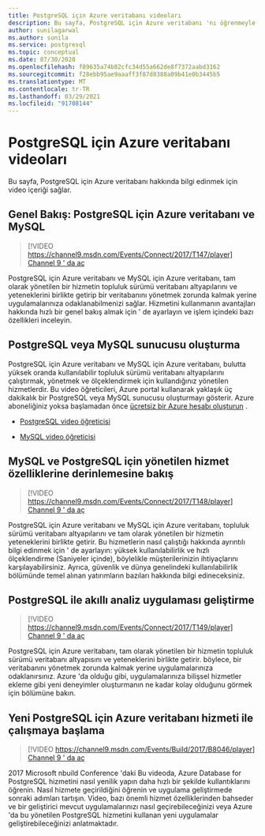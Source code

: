 ```yaml
---
title: PostgreSQL için Azure veritabanı videoları
description: Bu sayfa, PostgreSQL için Azure veritabanı 'nı öğrenmeyle ilgili video içeriğini listeler.
author: sunilagarwal
ms.author: sunila
ms.service: postgresql
ms.topic: conceptual
ms.date: 07/30/2020
ms.openlocfilehash: f89635a74b82cfc34d55a662de8f7372aabd3162
ms.sourcegitcommit: f28ebb95ae9aaaff3f87d8388a09b41e0b3445b5
ms.translationtype: MT
ms.contentlocale: tr-TR
ms.lasthandoff: 03/29/2021
ms.locfileid: "91708144"
---
```

# <a name="azure-database-for-postgresql-videos"></a>PostgreSQL için Azure veritabanı videoları

Bu sayfa, PostgreSQL için Azure veritabanı hakkında bilgi edinmek için video içeriği sağlar.

## <a name="overview-azure-database-for-postgresql-and-mysql"></a>Genel Bakış: PostgreSQL için Azure veritabanı ve MySQL

>[!VIDEO https://channel9.msdn.com/Events/Connect/2017/T147/player] 
[Channel 9 ' da aç](https://channel9.msdn.com/Events/Connect/2017/T147)

PostgreSQL için Azure veritabanı ve MySQL için Azure veritabanı, tam olarak yönetilen bir hizmetin topluluk sürümü veritabanı altyapılarını ve yeteneklerini birlikte getirip bir veritabanını yönetmek zorunda kalmak yerine uygulamalarınıza odaklanabilmenizi sağlar. Hizmetini kullanmanın avantajları hakkında hızlı bir genel bakış almak için ' de ayarlayın ve işlem içindeki bazı özellikleri inceleyin.

## <a name="create-a-postgresql-or-mysql-server"></a>PostgreSQL veya MySQL sunucusu oluşturma
PostgreSQL için Azure veritabanı ve MySQL için Azure veritabanı, bulutta yüksek oranda kullanılabilir topluluk sürümü veritabanı altyapılarını çalıştırmak, yönetmek ve ölçeklendirmek için kullandığınız yönetilen hizmetlerdir. Bu video öğreticileri, Azure portal kullanarak yaklaşık üç dakikalık bir PostgreSQL veya MySQL sunucusu oluşturmayı gösterir. Azure aboneliğiniz yoksa başlamadan önce [ücretsiz bir Azure hesabı oluşturun](https://azure.microsoft.com/free/) .

* [PostgreSQL video öğreticisi](https://azure.microsoft.com/resources/videos/create-an-azure-database-for-postgresql-server-in-the-azure-portal)

* [MySQL video öğreticisi](https://azure.microsoft.com/resources/videos/create-an-azure-database-for-mysql-server-by-using-the-azure-portal)

## <a name="deep-dive-on-managed-service-capabilities-for-mysql-and-postgresql"></a>MySQL ve PostgreSQL için yönetilen hizmet özelliklerine derinlemesine bakış

>[!VIDEO https://channel9.msdn.com/Events/Connect/2017/T148/player]
[Channel 9 ' da aç](https://channel9.msdn.com/Events/Connect/2017/T148)

PostgreSQL için Azure veritabanı ve MySQL için Azure veritabanı, topluluk sürümü veritabanı altyapılarını ve tam olarak yönetilen bir hizmetin yeteneklerini birlikte getirir. Bu hizmetlerin nasıl çalıştığı hakkında ayrıntılı bilgi edinmek için ' de ayarlayın: yüksek kullanılabilirlik ve hızlı ölçeklendirme (Saniyeler içinde), böylelikle müşterilerinizin ihtiyaçlarını karşılayabilirsiniz. Ayrıca, güvenlik ve dünya genelindeki kullanılabilirlik bölümünde temel alınan yatırımların bazıları hakkında bilgi edineceksiniz.

## <a name="develop-an-intelligent-analytics-app-with-postgresql"></a>PostgreSQL ile akıllı analiz uygulaması geliştirme

>[!VIDEO https://channel9.msdn.com/Events/Connect/2017/T149/player]
[Channel 9 ' da aç](https://channel9.msdn.com/Events/Connect/2017/T149)

PostgreSQL için Azure veritabanı, tam olarak yönetilen bir hizmetin topluluk sürümü veritabanı altyapısını ve yeteneklerini birlikte getirir. böylece, bir veritabanını yönetmek zorunda kalmak yerine uygulamalarınıza odaklanırsınız. Azure 'da olduğu gibi, uygulamalarınıza bilişsel hizmetler ekleme gibi yeni deneyimler oluşturmanın ne kadar kolay olduğunu görmek için bölümüne bakın.

## <a name="how-to-get-started-with-the-new-azure-database-for-postgresql-service"></a>Yeni PostgreSQL için Azure veritabanı hizmeti ile çalışmaya başlama

>[!VIDEO https://channel9.msdn.com/Events/Build/2017/B8046/player]
[Channel 9 ' da aç](https://channel9.msdn.com/events/Build/2017/B8046)

2017 Microsoft nbuild Conference 'daki Bu videoda, Azure Database for PostgreSQL hizmetini nasıl yenilik yapın daha hızlı bir şekilde kullantıklarını öğrenin. Nasıl hizmete geçirildiğini öğrenin ve uygulama geliştirmede sonraki adımları tartışın. Video, bazı önemli hizmet özelliklerinden bahseder ve bir geliştirici mevcut uygulamalarınızı nasıl geçirebileceğinizi veya Azure 'da bu yönetilen PostgreSQL hizmetini kullanan yeni uygulamalar geliştirebileceğinizi anlatmaktadır.
